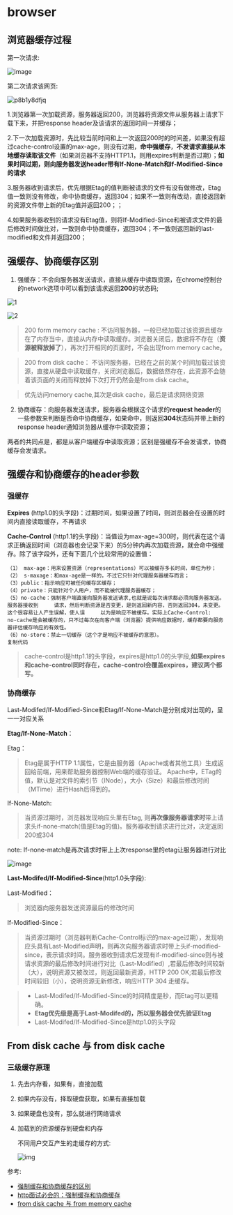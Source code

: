 # browser

## 浏览器缓存过程

第一次请求:

![image](https://user-images.githubusercontent.com/17645053/216228152-f6e6463c-e764-4f1b-9797-c8f1d6d6590e.png)

第二次请求该网页:

![p8b1y8dfjq](https://user-images.githubusercontent.com/17645053/216227318-26856278-e125-4987-b44b-74961fa4c9d4.png)

1.浏览器第一次加载资源，服务器返回200，浏览器将资源文件从服务器上请求下载下来，并把response header及该请求的返回时间一并缓存；

2.下一次加载资源时，先比较当前时间和上一次返回200时的时间差，如果没有超过cache-control设置的max-age，则没有过期，**命中强缓存**，**不发请求直接从本地缓存读取该文件**（如果浏览器不支持HTTP1.1，则用expires判断是否过期）；**如果时间过期，则向服务器发送header带有If-None-Match和If-Modified-Since的请求**

3.服务器收到请求后，优先根据Etag的值判断被请求的文件有没有做修改，Etag值一致则没有修改，命中协商缓存，返回304；如果不一致则有改动，直接返回新的资源文件带上新的Etag值并返回200；；

4.如果服务器收到的请求没有Etag值，则将If-Modified-Since和被请求文件的最后修改时间做比对，一致则命中协商缓存，返回304；不一致则返回新的last-modified和文件并返回200；

## 强缓存、协商缓存区别

1. 强缓存：不会向服务器发送请求，直接从缓存中读取资源，在chrome控制台的network选项中可以看到该请求返回**200**的状态码;

![1](https://user-images.githubusercontent.com/17645053/216227808-3d9f747e-7853-41c1-ab53-a9861c4e20e1.jpg)

![2](https://user-images.githubusercontent.com/17645053/216227815-a27ff061-169a-4be5-9883-d1244b8721d6.jpg)

> 200 form memory cache : 不访问服务器，一般已经加载过该资源且缓存在了内存当中，直接从内存中读取缓存。浏览器关闭后，数据将不存在（**资源被释放掉了**），再次打开相同的页面时，不会出现from memory cache。

> 200 from disk cache： 不访问服务器，已经在之前的某个时间加载过该资源，直接从硬盘中读取缓存，关闭浏览器后，数据依然存在，此资源不会随着该页面的关闭而释放掉下次打开仍然会是from disk cache。

> 优先访问memory cache,其次是disk cache，最后是请求网络资源

2. 协商缓存：向服务器发送请求，服务器会根据这个请求的**request header**的一些参数来判断是否命中协商缓存，如果命中，则返回**304**状态码并带上新的response header通知浏览器从缓存中读取资源；

两者的共同点是，都是从客户端缓存中读取资源；区别是强缓存不会发请求，协商缓存会发请求。

## 强缓存和协商缓存的header参数

### 强缓存

**Expires** (http1.0的头字段)：过期时间，如果设置了时间，则浏览器会在设置的时间内直接读取缓存，不再请求

**Cache-Control** (http1.1的头字段)：当值设为max-age=300时，则代表在这个请求正确返回时间（浏览器也会记录下来）的5分钟内再次加载资源，就会命中强缓存。除了该字段外，还有下面几个比较常用的设置值：

```arduino
（1） max-age：用来设置资源（representations）可以被缓存多长时间，单位为秒；
（2） s-maxage：和max-age是一样的，不过它只针对代理服务器缓存而言；
（3）public：指示响应可被任何缓存区缓存；
（4）private：只能针对个人用户，而不能被代理服务器缓存；
（5）no-cache：强制客户端直接向服务器发送请求,也就是说每次请求都必须向服务器发送。服务器接收到     请求，然后判断资源是否变更，是则返回新内容，否则返回304，未变更。这个很容易让人产生误解，使人误     以为是响应不被缓存。实际上Cache-Control:     no-cache是会被缓存的，只不过每次在向客户端（浏览器）提供响应数据时，缓存都要向服务器评估缓存响应的有效性。
（6）no-store：禁止一切缓存（这个才是响应不被缓存的意思）。
复制代码
```

> cache-control是http1.1的头字段，expires是http1.0的头字段,**如果expires和cache-control同时存在，cache-control会覆盖expires，建议两个都写。**

### 协商缓存

Last-Modifed/If-Modified-Since和Etag/If-None-Match是分别成对出现的，呈一一对应关系

**Etag/If-None-Match**：

Etag：

> Etag是属于HTTP 1.1属性，它是由服务器（Apache或者其他工具）生成返回给前端，用来帮助服务器控制Web端的缓存验证。 Apache中，ETag的值，默认是对文件的索引节（INode），大小（Size）和最后修改时间（MTime）进行Hash后得到的。

If-None-Match:

> 当资源过期时，浏览器发现响应头里有Etag, 则**再次像服务器请求时**带上请求头if-none-match(值是Etag的值)。服务器收到请求进行比对，决定返回200或304

note: If-none-match是再次请求时带上上次response里的etag让服务器进行对比

![image](https://user-images.githubusercontent.com/17645053/216228266-ab0a7e07-e654-49bc-aca5-346c604e5a29.png)

**Last-Modifed/If-Modified-Since**(http1.0头字段):

Last-Modified：

> 浏览器向服务器发送资源最后的修改时间

If-Modified-Since：

> 当资源过期时（浏览器判断Cache-Control标识的max-age过期），发现响应头具有Last-Modified声明，则再次向服务器请求时带上头if-modified-since，表示请求时间。服务器收到请求后发现有if-modified-since则与被请求资源的最后修改时间进行对比（Last-Modified）,若最后修改时间较新（大），说明资源又被改过，则返回最新资源，HTTP 200 OK;若最后修改时间较旧（小），说明资源无新修改，响应HTTP 304 走缓存。

> * Last-Modifed/If-Modified-Since的时间精度是秒，而Etag可以更精确。
> * **Etag优先级是高于Last-Modifed的，所以服务器会优先验证Etag**
> * Last-Modifed/If-Modified-Since是http1.0的头字段

## From disk cache 与 from disk cache

### 三级缓存原理

1. 先去内存看，如果有，直接加载
2. 如果内存没有，择取硬盘获取，如果有直接加载
3. 如果硬盘也没有，那么就进行网络请求
4.  加载到的资源缓存到硬盘和内存

    不同用户交互产生的走缓存的方式:

    ![img](https://images2017.cnblogs.com/blog/580705/201712/580705-20171223225445271-471561818.jpg)

参考:

* [强制缓存和协商缓存的区别](https://cloud.tencent.com/developer/article/1985866)
* [http面试必会的：强制缓存和协商缓存](https://juejin.cn/post/6844903838768431118)
* [from disk cache 与 from memory cache](https://www.cnblogs.com/jpfss/p/9242797.html)
